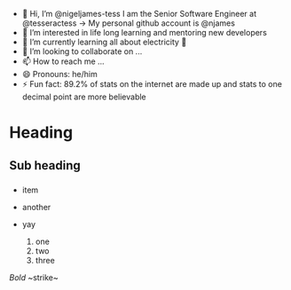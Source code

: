 - 👋 Hi, I’m @nigeljames-tess I am the Senior Software Engineer at @tesseractess -> My personal github account is @njames
- 👀 I’m interested in life long learning and mentoring new developers
- 🌱 I’m currently learning all about electricity 🔌
- 💞️ I’m looking to collaborate on ...
- 📫 How to reach me ...
- 😄 Pronouns: he/him
- ⚡ Fun fact: 89.2% of stats on the internet are made up and stats to one decimal point are more believable

<!---
nigeljames-tess/nigeljames-tess is a ✨ special ✨ repository because its `README.md` (this file) appears on your GitHub profile.
You can click the Preview link to take a look at your changes.
--->


# Heading
## Sub heading
### 

- item
- another
- yay

  1. one
  2. two
  3. three

*Bold*
~strike~
